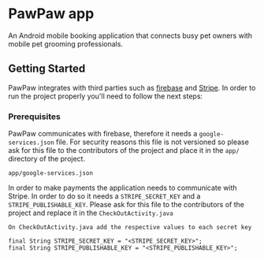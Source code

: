 # PawPaw app
An Android mobile booking application that connects busy pet owners with mobile pet grooming professionals. 

## Getting Started

PawPaw integrates with third parties such as [firebase](https://firebase.google.com/) and [Stripe](https://stripe.com/en-ca). In order to run the project properly you'll need to follow the next steps:

### Prerequisites

PawPaw communicates with firebase, therefore it needs a `google-services.json` file. For security reasons this file is not versioned so please ask for this file to the contributors of the project and place it in the `app/` directory of the project.
```
app/google-services.json
```

In order to make payments the application needs to communicate with Stripe. In order to do so it needs a `STRIPE_SECRET_KEY` and a `STRIPE_PUBLISHABLE_KEY`. Please ask for this file to the contributors of the project and replace it in the `CheckOutActivity.java`

```
On CheckOutActivity.java add the respective values to each secret key
    
final String STRIPE_SECRET_KEY = "<STRIPE_SECRET_KEY>";
final String STRIPE_PUBLISHABLE_KEY = "<STRIPE_PUBLISHABLE_KEY>";
```
